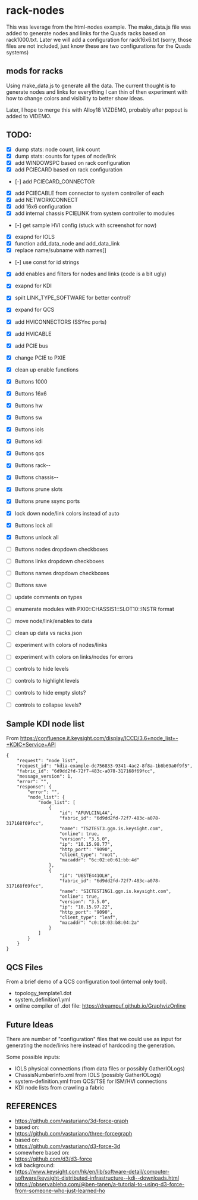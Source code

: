 # rack-nodes

This was leverage from the html-nodes example.  The make_data.js file
was added to generate nodes and links for the Quads racks based on rack1000.txt.  Later we will add a configuration for rack16x6.txt (sorry, those files are not included, just know these are two configurations for the Quads systems)

## mods for racks

Using make_data.js to generate all the data.  The current thought is to generate nodes and links for everything I can thin of then experiment with how to change colors and visibility to better show ideas.

Later, I hope to merge this with Alloy18 VIZDEMO, probably after popout is added to VIDEMO.


## TODO:
- [x] dump stats: node count, link count
- [x] dump stats: counts for types of node/link
- [x] add WINDOWSPC based on rack configuration
- [x] add PCIECARD based on rack configuration
- [-] add PCIECARD_CONNECTOR 
- [x] add PCIECABLE from connector to system controller of each 
- [x] add NETWORKCONNECT
- [x] add 16x6 configuration
- [x] add internal chassis PCIELINK from system controller to modules
- [-] get sample HVI config (stuck with screenshot for now)
- [x] exapnd for IOLS 
- [x] function add_data_node and add_data_link
- [x] replace name/subname with names[]
- [-] use const for id strings
- [x] add enables and filters for nodes and links (code is a bit ugly)
- [x] exapnd for KDI 
- [x] spilt LINK_TYPE_SOFTWARE for better control?
- [x] expand for QCS 
- [x] add HVICONNECTORS (SSYnc ports)
- [x] add HVICABLE
- [x] add PCIE bus
- [x] change PCIE to PXIE
- [x] clean up enable functions
- [x] Buttons 1000
- [x] Buttons 16x6
- [x] Buttons hw
- [x] Buttons sw
- [x] Buttons iols
- [x] Buttons kdi
- [x] Buttons qcs
- [x] Buttons rack--
- [x] Buttons chassis--
- [x] Buttons prune slots
- [x] Buttons prune ssync ports
- [x] lock down node/link colors instead of auto
- [x] Buttons lock all
- [x] Buttons unlock all
- [ ] Buttons nodes dropdown checkboxes
- [ ] Buttons links dropdown checkboxes
- [ ] Buttons names dropdown checkboxes
- [ ] Buttons save
- [ ] update comments on types
- [ ] enumerate modules with PXI0::CHASSIS1::SLOT10::INSTR format
- [ ] move node/link/enables to data

- [ ] clean up data vs racks.json
- [ ] experiment with colors of nodes/links
- [ ] experiment with colors on links/nodes for errors
- [ ] controls to hide levels
- [ ] controls to highlight levels
- [ ] controls to hide empty slots?
- [ ] controls to collapse levels?

## Sample KDI node list

From https://confluence.it.keysight.com/display/ICCD/3.6+node_list+-+KDIC+Service+API
```
{
    "request": "node_list",
    "request_id": "kdia-example-dc756833-9341-4ac2-8f8a-1b8b69a0f9f5",
    "fabric_id": "6d9dd2fd-72f7-483c-a078-317168f69fcc",
    "message_version": 1,
    "error": "",
    "response": {
        "error": "",
        "node_list": {
            "node_list": [
                {
                    "id": "AFUVLCINL4A",
                    "fabric_id": "6d9dd2fd-72f7-483c-a078-317168f69fcc",
                    "name": "TS2TEST3.ggn.is.keysight.com",
                    "online": true,
                    "version": "3.5.0",
                    "ip": "10.15.98.77",
                    "http_port": "9090",
                    "client_type": "root",
                    "macaddr": "6c:02:e0:61:bb:4d"
                },
                {
                    "id": "U6STE441OLH",
                    "fabric_id": "6d9dd2fd-72f7-483c-a078-317168f69fcc",
                    "name": "SICTESTING1.ggn.is.keysight.com",
                    "online": true,
                    "version": "3.5.0",
                    "ip": "10.15.97.22",
                    "http_port": "9090",
                    "client_type": "leaf",
                    "macaddr": "c0:18:03:b8:04:2a"
                }
            ]
        }
    }
}
```

## QCS Files

From a brief demo of a QCS configuration tool (internal only tool).

- topology_template1.dot
- system_definition1.yml
- online compiler of .dot file: https://dreampuf.github.io/GraphvizOnline


## Future Ideas

There are number of "configuration" files that we could use as input for generating the node/links here instead of hardcoding
the generation.

Some possible inputs:
- IOLS physical connections (from data files or possibly GatherIOLogs)
- ChassisNumberInfo.xml from IOLS (possibly GatherIOLogs)
- system-definition.yml from QCS/TSE for ISM/HVI connections
- KDI node lists from crawling a fabric



## REFERENCES
- https://github.com/vasturiano/3d-force-graph
- based on:
- https://github.com/vasturiano/three-forcegraph
- based on:
- https://github.com/vasturiano/d3-force-3d
- somewhere based on:
- https://github.com/d3/d3-force
- kdi background:
- https://www.keysight.com/hk/en/lib/software-detail/computer-software/keysight-distributed-infrastructure--kdi--downloads.html
- https://observablehq.com/@ben-tanen/a-tutorial-to-using-d3-force-from-someone-who-just-learned-ho



